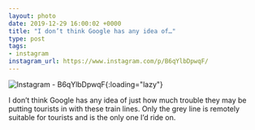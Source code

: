 ```yaml
---
layout: photo
date: 2019-12-29 16:00:02 +0000
title: "I don’t think Google has any idea of…"
type: post
tags:
- instagram
instagram_url: https://www.instagram.com/p/B6qYlbDpwqF/
---
```


![Instagram - B6qYlbDpwqF](https://colinseymour.co.uk/img/B6qYlbDpwqF.jpg){:loading="lazy"}

I don’t think Google has any idea of just how much trouble they may be putting tourists in with these train lines. Only the grey line is remotely suitable for tourists and is the only one I’d ride on.
